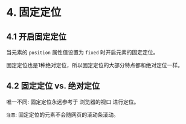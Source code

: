 # 4. 固定定位


## 4.1 开启固定定位
当元素的 `position` 属性值设置为 `fixed` 时开启元素的固定定位。

固定定位也是1种绝对定位，所以固定定位的大部分特点都和绝对定位一样。

## 4.2 固定定位 vs. 绝对定位

唯一不同: 固定定位永远参考于 浏览器的视口 进行定位。

`注意`: 固定定位的元素不会随网页的滚动条滚动。

